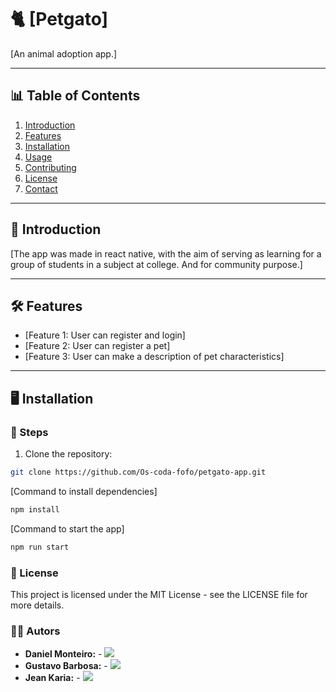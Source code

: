 # 🐈 [Petgato]

[An animal adoption app.]

---

## 📊 Table of Contents

1. [Introduction](#introduction)
2. [Features](#features)
3. [Installation](#installation)
4. [Usage](#usage)
5. [Contributing](#contributing)
6. [License](#license)
7. [Contact](#contact)

---

## 📖 Introduction

[The app was made in react native, with the aim of serving as learning for a group of students in a subject at college. And for community purpose.]

---

## 🛠️ Features

- [Feature 1: User can register and login]
- [Feature 2: User can register a pet]
- [Feature 3: User can make a description of pet characteristics]

---

## 🖥️ Installation

### 🚀 Steps

1. Clone the repository:
```bash
git clone https://github.com/Os-coda-fofo/petgato-app.git
```

[Command to install dependencies]
```bash
npm install
```
[Command to start the app]
```bash
npm run start
```


### 📝 License
This project is licensed under the MIT License - see the LICENSE file for more details.

### 🧑‍💻 Autors

- **Daniel Monteiro:** - <a href="https://www.linkedin.com/in/danielmonteirooo/" target="_blank"><img src="https://img.shields.io/badge/-LinkedIn-%230077B5?style=for-the-badge&logo=linkedin&logoColor=white" target="_blank"></a> 
- **Gustavo Barbosa:** - <a href="https://www.linkedin.com/in/barbosa885/" target="_blank"><img src="https://img.shields.io/badge/-LinkedIn-%230077B5?style=for-the-badge&logo=linkedin&logoColor=white" target="_blank"></a>
- **Jean Karia:** - <a href="https://www.linkedin.com/in/jean-karia/" target="_blank"><img src="https://img.shields.io/badge/-LinkedIn-%230077B5?style=for-the-badge&logo=linkedin&logoColor=white" target="_blank"></a>
